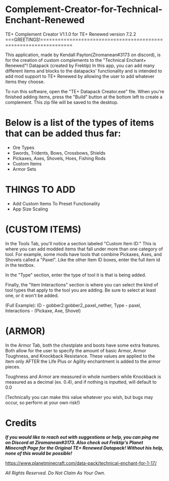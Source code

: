 # Complement-Creator-for-Technical-Enchant-Renewed

TE+ Complement Creator V1.1.0 for TE+ Renewed version 7.2.2
===GREETINGS!=================================================================

This application, made by Kendall Payton(Ziromanean#3173 on discord), 
is for the creation of custom complements to the "Technical Enchant+ Renewed"! Datapack (created by Frektip)
In this app, you can add many different items and blocks to the datapacks' functionality
and is intended to add mod support to TE+ Renewed by allowing the user to add whatever items they choose.

To run this software, open the "TE+ Datapack Creator.exe" file.
When you're finished adding items, press the "Build" button at the bottom left to create a complement.
This zip file will be saved to the desktop.


Below is a list of the types of items that can be added thus far:
=================================================================
   * Ore Types
   * Swords, Tridents, Bows, Crossbows, Shields
   * Pickaxes, Axes, Shovels, Hoes, Fishing Rods
   * Custom Items
   * Armor Sets

THINGS TO ADD
==================================================================================================================================================================================
   * Add Custom Items To Preset Functionality
   * App Size Scaling

(CUSTOM ITEMS)
=========================================================================================
In the Tools Tab, you'll notice a section labeled "Custom Item ID:"
This is where you can add modded items that fall under more than one category of tool. For example, some mods have tools that 
combine Pickaxes, Axes, and Shovels called a "Paxel".
Like the other Item ID boxes, enter the full item id in the textbox.

In the "Type" section, enter the type of tool it is that is being added.

Finally, the "Item Interactions" section is where you can select the kind of tool types that apply to the tool you are adding. 
Be sure to select at least one, or it won't be added.

(Full Example):
   ID - gobber2:gobber2_paxel_nether,
   Type - paxel,
   Interactions - (Pickaxe, Axe, Shovel)

(ARMOR)
=========================================================================================
In the Armor Tab, both the chestplate and boots have some extra features.
Both allow for the user to specify the amount of basic Armor, Armor Toughness, and Knockback Resistance. These values are applied to the item only AFTER the 
Life Plus or Agility enchantment is added to the armor pieces.

Toughness and Armor are measured in whole numbers while Knockback is measured as a decimal (ex. 0.4), and if nothing is inputted, will default to 0.0

(Technically you can make this value whatever you wish, but bugs may occur, so perform at your own risk!)


Credits
==================================================
_**If you would like to reach out with suggestions or help, you can ping me on Discord at Ziromanean#3173.
Also check out Frektip's Planet Minecraft Page for the Original TE+ Renewed Datapack! Without his help, none of this would be possible!**_

https://www.planetminecraft.com/data-pack/technical-enchant-for-1-17/


_All Rights Reserved. Do Not Claim As Your Own._
